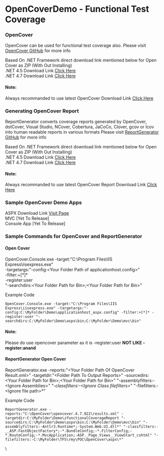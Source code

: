 # OpenCoverDemo - Functional Test Coverage

### OpenCover
OpenCover can be used for functional test coverage also. 
Please visit [OpenCover GitHub](https://github.com/OpenCover/opencover) for more info

Based On .NET Framework direct download link mentioned below for Open Cover as ZIP (With Out Installing) \
.NET 4.5 Download Link [Click Here](https://github.com/OpenCover/opencover/releases/download/4.5.3427/opencover.4.5.3427.zip) \
.NET 4.7 Download Link [Click Here](https://github.com/OpenCover/opencover/releases/download/4.7.922/opencover.4.7.922.zip)

#### Note: 
Always recommanded to use latest OpenCover Download Link [Click Here](https://github.com/OpenCover/opencover/releases)

### Generating OpenCover Report
ReportGenerator converts coverage reports generated by OpenCover, dotCover, Visual Studio, NCover, Cobertura, JaCoCo, Clover, gcov or lcov into human readable reports in various formats
Please visit [ReportGenerator GitHub](https://github.com/danielpalme/ReportGenerator) for more info

Based On .NET Framework direct download link mentioned below for Open Cover as ZIP (With Out Installing) \
.NET 4.5 Download Link [Click Here](https://github.com/danielpalme/ReportGenerator/releases/download/v3.1.2.0/ReportGenerator_3.1.2.0.zip) \
.NET 4.7 Download Link [Click Here](https://github.com/danielpalme/ReportGenerator/releases/download/v4.2.5/ReportGenerator_4.2.5.zip)


#### Note: 
Always recommanded to use latest OpenCover Report Download Link [Click Here](https://github.com/danielpalme/ReportGenerator/releases)

### Sample OpenCover Demo Apps

ASPX Download Link [Visit Page](https://github.com/VAapps/OpenCoverDemo/tree/master/ASPXSample) \
MVC [Yet To Release] \
Console App [Yet To Release] 

### Sample Commands for OpenCover and ReportGenerator

#### Open Cover
OpenCover.Console.exe -target:"C:\Program Files\IIS Express\iisexpress.exe" \
-targetargs:"-config:\<Your Folder Path of applicationhost.config\>" \
-filter:+[\*]* \
-register:user \
"-searchdirs:\<Your Folder Path for Bin\>;\<Your Folder Path for Bin\>"

Example Code
```
OpenCover.Console.exe -target:"C:\Program Files\IIS Express\iisexpress.exe" -targetargs:"-config:C:\MyFolder\Demo\applicationhost_aspx.config" -filter:+[*]* -register:user "-searchdirs:C:\MyFolder\Demo\aspx\bin;C:\MyFolder\Demo\mvc\bin"
```
#### Note: 
Please do use opencover parameter as it is -register:user **NOT LIKE -register:anand**


#### ReportGenerator Open Cover

ReportGenerator.exe 
-reports:"\<Your Folder Path Of OpenCover Result.xml\>" 
-targetdir:"\<Folder Path To Output Reports\>"
-sourcedirs:\<Your Folder Path for Bin\>;\<Your Folder Path for Bin\>" 
"-assemblyfilters:-\<Ignore Assemblies\>*" 
"-classfilters:-\<Ignore Class filefilters\>*" 
"-filefilters:-\<Ignore file path\>*"

Example Code
```
ReportGenerator.exe -reports:"C:\OpenCover\opencover.4.7.922\results.xml" -targetdir:C:\MyFolder\Demo\zfunctionalCoverageReport "-sourcedirs:C:\MyFolder\Demo\aspx\bin;C:\MyFolder\Demo\mvc\bin" "-assemblyfilters:-Antlr3.Runtime*;-System.Web.UI.dll*" "-classfilters:-__ASP.FastObjectFactory*;-*.BundleConfig;-*.FilterConfig;-*.RouteConfig;-*.MvcApplication;-ASP._Page_Views__ViewStart_cshtml" "-filefilters:-C:\MyFolder\TFS\rmy\POC\OpenCover\aspx\*"
```
\



